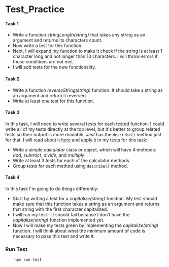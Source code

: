 # Test_Practice
#### Task 1
- Write a function *stringLength(string)* that takes any string as an argument and returns its characters count.
- Now write a test for this function.
- Next, I will expand my function to make it check if the string is at least 1 character long and not longer than 10 characters. I will throw errors if those conditions are not met.
- I will add tests for the new functionality.

#### Task 2
- Write a function *reverseString(string)* function. It should take a string as an argument and return it reversed.
- Write at least one test for this function.

#### Task 3
In this task, I will need to write several tests for each tested function. I could write all of my tests directly at the top level, but it's better to group related tests so their output is more readable. *Jest* has the `describe()` method just for that. I will read about it [here](https://jestjs.io/docs/api#describename-fn) and apply it in my tests for this task:

- Write a simple *calculator* class or object, which will have 4 methods: *add*, *subtract*, *divide*, and *multiply*.
- Write at least 3 tests for each of the calculator methods.
- Group tests for each method using `describe()` method.

#### Task 4 
In this task I'm going to do things differently:
- Start by writing a test for a *capitalize(string)* function. My test should make sure that this function takes a string as an argument and returns that string with the first character capitalized.
- I will run my test - it should fail because I don’t have the *capitalize(string)* function implemented yet.
- Now I will make my tests green by implementing the *capitalize(string)* function. I will think about what the minimum amount of code is necessary to pass this test and write it.


### Run Test
```
    npm run test
```